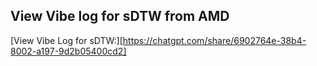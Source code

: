 ## View Vibe log for sDTW from AMD
[View Vibe Log for sDTW:][https://chatgpt.com/share/6902764e-38b4-8002-a197-9d2b05400cd2]
